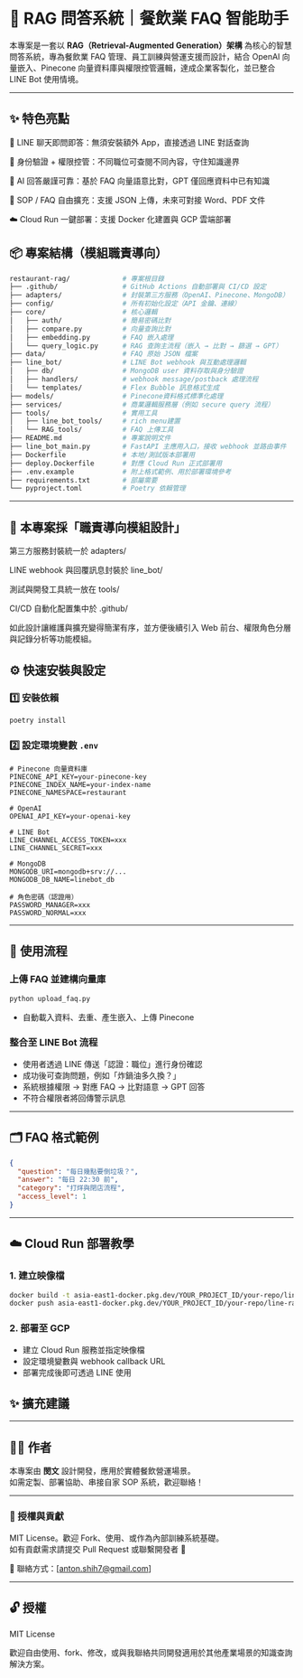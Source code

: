 # 🧠 RAG 問答系統｜餐飲業 FAQ 智能助手

本專案是一套以 **RAG（Retrieval-Augmented Generation）架構** 為核心的智慧問答系統，專為餐飲業 FAQ 管理、員工訓練與營運支援而設計，結合 OpenAI 向量嵌入、Pinecone 向量資料庫與權限控管邏輯，達成企業客製化，並已整合 LINE Bot 使用情境。

---
## ✨ 特色亮點

🤖 LINE 聊天即問即答：無須安裝額外 App，直接透過 LINE 對話查詢

🔐 身份驗證 + 權限控管：不同職位可查閱不同內容，守住知識邊界

🧠 AI 回答嚴謹可靠：基於 FAQ 向量語意比對，GPT 僅回應資料中已有知識

🧾 SOP / FAQ 自由擴充：支援 JSON 上傳，未來可對接 Word、PDF 文件

☁️ Cloud Run 一鍵部署：支援 Docker 化建置與 GCP 雲端部署

## 📦 專案結構（模組職責導向）

```bash
restaurant-rag/             # 專案根目錄
├── .github/                # GitHub Actions 自動部署與 CI/CD 設定
├── adapters/               # 封裝第三方服務（OpenAI、Pinecone、MongoDB）
├── config/                 # 所有初始化設定（API 金鑰、連線）
├── core/                   # 核心邏輯
│   ├── auth/               # 簡易密碼比對
│   ├── compare.py          # 向量查詢比對
│   ├── embedding.py        # FAQ 嵌入處理
│   └── query_logic.py      # RAG 查詢主流程（嵌入 → 比對 → 篩選 → GPT）
├── data/                   # FAQ 原始 JSON 檔案
├── line_bot/               # LINE Bot webhook 與互動處理邏輯
│   ├── db/                 # MongoDB user 資料存取與身分驗證
│   ├── handlers/           # webhook message/postback 處理流程
│   └── templates/          # Flex Bubble 訊息格式生成
├── models/                 # Pinecone資料格式標準化處理
├── services/               # 商業邏輯服務層（例如 secure query 流程）
├── tools/                  # 實用工具
│   ├── line_bot_tools/     # rich menu建置
│   └── RAG_tools/          # FAQ 上傳工具
├── README.md               # 專案說明文件
├── line_bot_main.py        # FastAPI 主應用入口，接收 webhook 並路由事件
├── Dockerfile              # 本地/測試版本部署用
├── deploy.Dockerfile       # 對應 Cloud Run 正式部署用
├── .env.example            # 附上格式範例、用於部署環境參考
├── requirements.txt        # 部屬需要
└── pyproject.toml          # Poetry 依賴管理
```
---

## 📌 本專案採「職責導向模組設計」

第三方服務封裝統一於 adapters/

LINE webhook 與回覆訊息封裝於 line_bot/

測試與開發工具統一放在 tools/

CI/CD 自動化配置集中於 .github/

如此設計讓維護與擴充變得簡潔有序，並方便後續引入 Web 前台、權限角色分層與記錄分析等功能模組。

## ⚙️ 快速安裝與設定

### 1️⃣ 安裝依賴

```bash
poetry install
```

### 2️⃣ 設定環境變數 `.env`

```env
# Pinecone 向量資料庫
PINECONE_API_KEY=your-pinecone-key
PINECONE_INDEX_NAME=your-index-name
PINECONE_NAMESPACE=restaurant

# OpenAI
OPENAI_API_KEY=your-openai-key

# LINE Bot
LINE_CHANNEL_ACCESS_TOKEN=xxx
LINE_CHANNEL_SECRET=xxx

# MongoDB
MONGODB_URI=mongodb+srv://...
MONGODB_DB_NAME=linebot_db

# 角色密碼（認證用）
PASSWORD_MANAGER=xxx
PASSWORD_NORMAL=xxx
```

---

## 🚀 使用流程

### 上傳 FAQ 並建構向量庫

```bash
python upload_faq.py
```
* 自動載入資料、去重、產生嵌入、上傳 Pinecone

### 整合至 LINE Bot 流程

* 使用者透過 LINE 傳送「認證：職位」進行身份確認
* 成功後可查詢問題，例如「炸鍋油多久換？」
* 系統根據權限 → 對應 FAQ → 比對語意 → GPT 回答
* 不符合權限者將回傳警示訊息
---

## 🗂 FAQ 格式範例

```json
{
  "question": "每日幾點要倒垃圾？",
  "answer": "每日 22:30 前",
  "category": "打烊與閉店流程",
  "access_level": 1
}
```

---

## ☁️ Cloud Run 部署教學

### 1. 建立映像檔

```bash
docker build -t asia-east1-docker.pkg.dev/YOUR_PROJECT_ID/your-repo/line-rag-bot .
docker push asia-east1-docker.pkg.dev/YOUR_PROJECT_ID/your-repo/line-rag-bot
```

### 2. 部署至 GCP

* 建立 Cloud Run 服務並指定映像檔
* 設定環境變數與 webhook callback URL
* 部署完成後即可透過 LINE 使用


## ✨ 擴充建議


---

## 👨‍💻 作者

本專案由 **閔文** 設計開發，應用於實體餐飲營運場景。  
如需定製、部署協助、串接自家 SOP 系統，歡迎聯絡！

---

### 🔗 授權與貢獻

MIT License。歡迎 Fork、使用、或作為內部訓練系統基礎。  
如有貢獻需求請提交 Pull Request 或聯繫開發者 🙌

📮 聯絡方式：[anton.shih7@gmail.com]

---

## 🔓 授權

MIT License

歡迎自由使用、fork、修改，或與我聯絡共同開發適用於其他產業場景的知識查詢解決方案。

